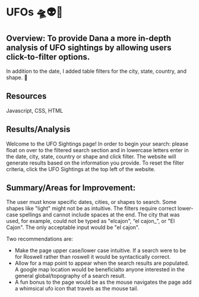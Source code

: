 # UFOs 	:flying_saucer::alien::cow2:
## Overview: To provide Dana a more in-depth analysis of UFO sightings by allowing users click-to-filter options. 
In addition to the date, I added table filters for the city, state, country, and shape. :compass: 

## Resources
Javascript, CSS, HTML

## Results/Analysis
Welcome to the UFO Sightings page!
In order to begin your search: please float on over to the filtered search section and in lowercase letters enter in the date, city, state, country or shape and click filter.
The website will generate results based on the information you provide. To reset the filter criteria, click the UFO Sightings at the top left of the website.

## Summary/Areas for Improvement:
The user must know specific dates, cities, or shapes to search. Some shapes like "light" might not be as intuitive. The filters require correct lower-case spellings and cannot include spaces at the end. 
The city that was used, for example, could not be typed as "elcajon", “el cajon_”, or "El Cajon". The only acceptable input would be "el cajon".

Two recommendations are:
- Make the page upper case/lower case intuitive. If a search were to be for Roswell rather than roswell it would be syntactically correct.
- Allow for a map point to appear when the search results are populated. A google map location would be beneficialto anyone interested in the general global/topography of a search result. 
- A fun bonus to the page would be as the mouse navigates the page add a whimsical ufo icon that travels as the mouse tail.